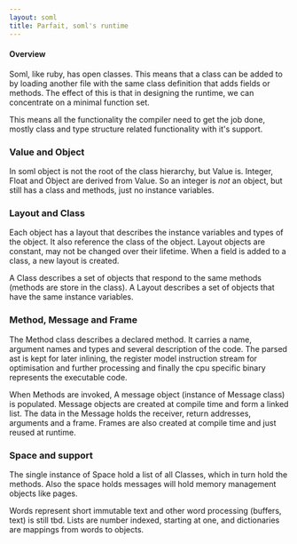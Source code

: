 ```yaml
---
layout: soml
title: Parfait, soml's runtime
---
```



#### Overview

Soml, like ruby, has open classes. This means that a class can be added to by loading another file
with the same class definition that adds fields or methods. The effect of this is that in designing
the runtime, we can concentrate on a minimal function set.

This means all the functionality the compiler need to get the job done, mostly class and type
structure related functionality with it's support.

### Value and Object

In soml object is not the root of the class hierarchy, but Value is. Integer, Float and Object are
derived from Value. So an integer is *not* an object, but still has a class and methods, just no
instance variables.

### Layout and Class

Each object has a layout that describes the instance variables and types of the object. It also
reference the class of the object. Layout objects are constant, may not be changed over their
lifetime. When a field is added to a class, a new layout is created.

A Class describes a set of objects that respond to the same methods (methods are store in the class).
A Layout describes a set of objects that have the same instance variables.

### Method, Message and Frame

The Method class describes a declared method. It carries a name, argument names and types and
several description of the code. The parsed ast is kept for later inlining, the register model
instruction stream for optimisation and further processing and finally the cpu specific binary
represents the executable code.

When Methods are invoked, A message object (instance of Message class) is populated. Message objects
are created at compile time and form a linked list. The data in the Message holds the receiver,
return addresses, arguments and a frame. Frames are also created at compile time and just reused
at runtime.

### Space and support

The single instance of Space hold a list of all Classes, which in turn hold the methods.
Also the space holds messages will hold memory management objects like pages.

Words represent short immutable text and other word processing (buffers, text) is still tbd.
Lists are number indexed, starting at one, and dictionaries are mappings from words to objects.

